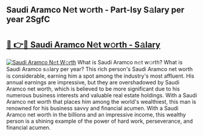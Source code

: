 ## Saudi Aramco N𝚎t w𝚘rth - Part-Isy S𝚊lary per year 2SgfC

# <h2><a href="http://gc2hh9.nevu.top/?p=Saudi+Aramco">🔗 👉🔴 Saudi Aramco N𝚎t w𝚘rth - S𝚊lary</a></h2>

[![Saudi Aramco N𝚎t W𝚘rth](https://i.imgur.com/Oavwk0R.jpeg)](http://gc2hh9.nevu.top/?p=Saudi+Aramco)
What is Saudi Aramco n𝚎t w𝚘rth? What is Saudi Aramco s𝚊lary per year?
This rich person's Saudi Aramco net worth is considerable, earning him a spot among the industry's most affluent. His annual earnings are impressive, but they are overshadowed by Saudi Aramco net worth, which is believed to be more significant due to his numerous business interests and valuable real estate holdings. With a Saudi Aramco net worth that places him among the world's wealthiest, this man is renowned for his business savvy and financial acumen. With a Saudi Aramco net worth in the billions and an impressive income, this wealthy person is a shining example of the power of hard work, perseverance, and financial acumen.
